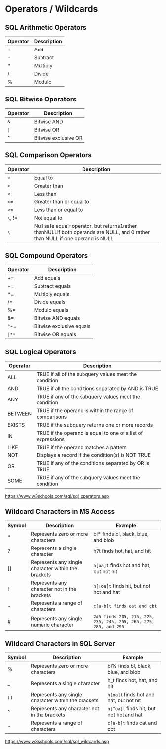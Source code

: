 # Operators / Wildcards

## SQL Arithmetic Operators

| **Operator** | **Description** |
|---|---|
| + | Add |
| - | Subtract |
| * | Multiply |
| / | Divide |
| % | Modulo |

## SQL Bitwise Operators

| **Operator** | **Description** |
|---|---|
| `&` | Bitwise AND |
| `\|` | Bitwise OR |
| `^` | Bitwise exclusive OR |

## SQL Comparison Operators

| **Operator** | **Description** |
|---|---|
| `=` | Equal to |
| `>` | Greater than |
| `<` | Less than |
| `>`= | Greater than or equal to |
| `<`= | Less than or equal to |
| `\`, != | Not equal to |
| `\` | Null safe equal=operator, but returns1rather thanNULLif both operands are NULL, and 0 rather than NULL if one operand is NULL. |

## SQL Compound Operators

| **Operator** | **Description**          |
|--------------|--------------------------|
| +=           | Add equals               |
| -=           | Subtract equals          |
| *=          | Multiply equals          |
| /=           | Divide equals            |
| %=           | Modulo equals            |
| &=           | Bitwise AND equals       |
| ^-=         | Bitwise exclusive equals |
| `\|*=`        | Bitwise OR equals        |

## SQL Logical Operators

| **Operator** | **Description**                                              |
|--------------|----------------------------------------------------------|
| ALL          | TRUE if all of the subquery values meet the condition        |
| AND          | TRUE if all the conditions separated by AND is TRUE          |
| ANY          | TRUE if any of the subquery values meet the condition        |
| BETWEEN      | TRUE if the operand is within the range of comparisons       |
| EXISTS       | TRUE if the subquery returns one or more records             |
| IN           | TRUE if the operand is equal to one of a list of expressions |
| LIKE         | TRUE if the operand matches a pattern                        |
| NOT          | Displays a record if the condition(s) is NOT TRUE            |
| OR           | TRUE if any of the conditions separated by OR is TRUE        |
| SOME         | TRUE if any of the subquery values meet the condition        |

<https://www.w3schools.com/sql/sql_operators.asp>

## Wildcard Characters in MS Access

| **Symbol** | **Description** | **Example** |
|---|---|---|
| * | Represents zero or more characters | bl* finds bl, black, blue, and blob |
| ? | Represents a single character | h?t finds hot, hat, and hit |
| [] | Represents any single character within the brackets | `h[oa]t` finds hot and hat, but not hit |
| ! | Represents any character not in the brackets | `h[!oa]t` finds hit, but not hot and hat |
| - | Represents a range of characters | `c[a-b]t finds cat and cbt` |
| # | Represents any single numeric character | `2#5 finds 205, 215, 225, 235, 245, 255, 265, 275, 285, and 295` |

## Wildcard Characters in SQL Server

| **Symbol** | **Description** | **Example** |
|---|---|---|
| % | Represents zero or more characters | bl% finds bl, black, blue, and blob |
| _ | Represents a single character | h_t finds hot, hat, and hit |
| `[]` | Represents any single character within the brackets | `h[oa]t` finds hot and hat, but not hit |
| ^ | Represents any character not in the brackets | `h[^oa]t` finds hit, but not hot and hat |
| - | Represents a range of characters | `c[a-b]t` finds cat and cbt |

<https://www.w3schools.com/sql/sql_wildcards.asp>
